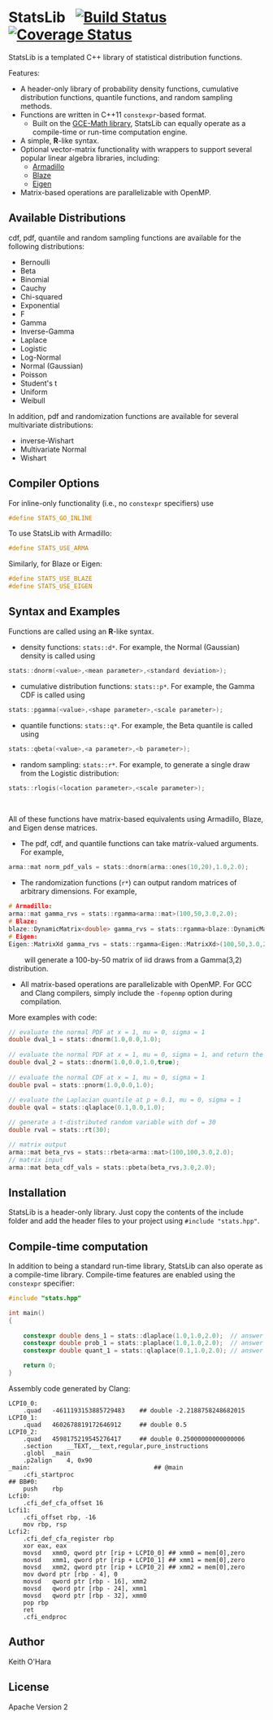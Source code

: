 # StatsLib &nbsp; [![Build Status](https://travis-ci.org/kthohr/stats.svg?branch=master)](https://travis-ci.org/kthohr/stats) [![Coverage Status](https://codecov.io/github/kthohr/stats/coverage.svg?branch=master)](https://codecov.io/github/kthohr/stats?branch=master)

StatsLib is a templated C++ library of statistical distribution functions.

Features:
* A header-only library of probability density functions, cumulative distribution functions, quantile functions, and random sampling methods.
* Functions are written in C++11 `constexpr`-based format. 
    * Built on the [GCE-Math library](https://github.com/kthohr/gcem), StatsLib can equally operate as a compile-time or run-time computation engine.
* A simple, **R**-like syntax.
* Optional vector-matrix functionality with wrappers to support several popular linear algebra libraries, including:
    * [Armadillo](http://arma.sourceforge.net/)
    * [Blaze](https://bitbucket.org/blaze-lib/blaze)
    * [Eigen](http://eigen.tuxfamily.org/index.php)
* Matrix-based operations are parallelizable with OpenMP.

## Available Distributions

cdf, pdf, quantile and random sampling functions are available for the following distributions:

* Bernoulli 
* Beta
* Binomial
* Cauchy
* Chi-squared
* Exponential
* F
* Gamma
* Inverse-Gamma
* Laplace
* Logistic
* Log-Normal
* Normal (Gaussian)
* Poisson
* Student's t
* Uniform
* Weibull

In addition, pdf and randomization functions are available for several multivariate distributions:

* inverse-Wishart
* Multivariate Normal
* Wishart

## Compiler Options

For inline-only functionality (i.e., no `constexpr` specifiers) use
```cpp
#define STATS_GO_INLINE
```

To use StatsLib with Armadillo:
```cpp
#define STATS_USE_ARMA
```
Similarly, for Blaze or Eigen:
```cpp
#define STATS_USE_BLAZE
#define STATS_USE_EIGEN
```

## Syntax and Examples

Functions are called using an **R**-like syntax.

* density functions: `stats::d*`. For example, the Normal (Gaussian) density is called using
``` cpp
stats::dnorm(<value>,<mean parameter>,<standard deviation>);
```
* cumulative distribution functions: `stats::p*`. For example, the Gamma CDF is called using
``` cpp
stats::pgamma(<value>,<shape parameter>,<scale parameter>);
```
* quantile functions: `stats::q*`. For example, the Beta quantile is called using
``` cpp
stats::qbeta(<value>,<a parameter>,<b parameter>);
```
* random sampling: `stats::r*`. For example, to generate a single draw from the Logistic distribution:
``` cpp
stats::rlogis(<location parameter>,<scale parameter>);
```

<br>

All of these functions have matrix-based equivalents using Armadillo, Blaze, and Eigen dense matrices.

* The pdf, cdf, and quantile functions can take matrix-valued arguments. For example,

```cpp
arma::mat norm_pdf_vals = stats::dnorm(arma::ones(10,20),1.0,2.0);
```

* The randomization functions (`r*`) can output random matrices of arbitrary dimensions. For example,</li>

```cpp
# Armadillo:
arma::mat gamma_rvs = stats::rgamma<arma::mat>(100,50,3.0,2.0);
# Blaze:
blaze::DynamicMatrix<double> gamma_rvs = stats::rgamma<blaze::DynamicMatrix<double>>(100,50,3.0,2.0);
# Eigen:
Eigen::MatrixXd gamma_rvs = stats::rgamma<Eigen::MatrixXd>(100,50,3.0,2.0);
```

<!-- <ul style="list-style-type:none">
    <li>will generate a 100-by-50 matrix of iid draws from a Gamma(3,2) distribution.</li>
</ul> -->
&nbsp; &nbsp; &nbsp; &nbsp; will generate a 100-by-50 matrix of iid draws from a Gamma(3,2) distribution.

* All matrix-based operations are parallelizable with OpenMP. For GCC and Clang compilers, simply include the `-fopenmp` option during compilation.

More examples with code:
```cpp
// evaluate the normal PDF at x = 1, mu = 0, sigma = 1
double dval_1 = stats::dnorm(1.0,0.0,1.0);
 
// evaluate the normal PDF at x = 1, mu = 0, sigma = 1, and return the log value
double dval_2 = stats::dnorm(1.0,0.0,1.0,true);
 
// evaluate the normal CDF at x = 1, mu = 0, sigma = 1
double pval = stats::pnorm(1.0,0.0,1.0);
 
// evaluate the Laplacian quantile at p = 0.1, mu = 0, sigma = 1
double qval = stats::qlaplace(0.1,0.0,1.0);

// generate a t-distributed random variable with dof = 30
double rval = stats::rt(30);

// matrix output
arma::mat beta_rvs = stats::rbeta<arma::mat>(100,100,3.0,2.0);
// matrix input
arma::mat beta_cdf_vals = stats::pbeta(beta_rvs,3.0,2.0);
```

## Installation

StatsLib is a header-only library. Just copy the contents of the include folder and add the header files to your project using `#include "stats.hpp"`.

## Compile-time computation

In addition to being a standard run-time library, StatsLib can also operate as a compile-time library. Compile-time features are enabled using the ```constexpr``` specifier:
```cpp
#include "stats.hpp"

int main()
{
    
    constexpr double dens_1 = stats::dlaplace(1.0,1.0,2.0);  // answer = 0.25
    constexpr double prob_1 = stats::plaplace(1.0,1.0,2.0);  // answer = 0.5
    constexpr double quant_1 = stats::qlaplace(0.1,1.0,2.0); // answer = -2.218875...

    return 0;
}
```
Assembly code generated by Clang:
```assembly
LCPI0_0:
	.quad	-4611193153885729483    ## double -2.2188758248682015
LCPI0_1:
	.quad	4602678819172646912     ## double 0.5
LCPI0_2:
	.quad	4598175219545276417     ## double 0.25000000000000006
	.section	__TEXT,__text,regular,pure_instructions
	.globl	_main
	.p2align	4, 0x90
_main:                                  ## @main
	.cfi_startproc
## BB#0:
	push	rbp
Lcfi0:
	.cfi_def_cfa_offset 16
Lcfi1:
	.cfi_offset rbp, -16
	mov	rbp, rsp
Lcfi2:
	.cfi_def_cfa_register rbp
	xor	eax, eax
	movsd	xmm0, qword ptr [rip + LCPI0_0] ## xmm0 = mem[0],zero
	movsd	xmm1, qword ptr [rip + LCPI0_1] ## xmm1 = mem[0],zero
	movsd	xmm2, qword ptr [rip + LCPI0_2] ## xmm2 = mem[0],zero
	mov	dword ptr [rbp - 4], 0
	movsd	qword ptr [rbp - 16], xmm2
	movsd	qword ptr [rbp - 24], xmm1
	movsd	qword ptr [rbp - 32], xmm0
	pop	rbp
	ret
	.cfi_endproc
```

## Author

Keith O'Hara

## License

Apache Version 2
